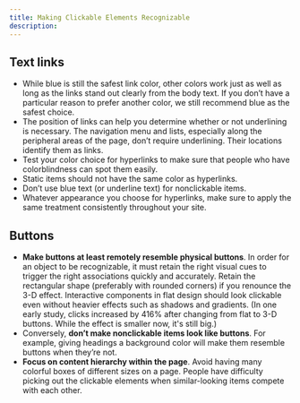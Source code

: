 ```yaml
---
title: Making Clickable Elements Recognizable
description: 
---
```

## Text links
- While blue is still the safest link color, other colors work just as well as long as the links stand out clearly from the body text. If you don’t have a particular reason to prefer another color, we still recommend blue as the safest choice.
- The position of links can help you determine whether or not underlining is necessary. The navigation menu and lists, especially along the peripheral areas of the page, don’t require underlining. Their locations identify them as links.
- Test your color choice for hyperlinks to make sure that people who have colorblindness can spot them easily.
- Static items should not have the same color as hyperlinks.
- Don’t use blue text (or underline text) for nonclickable items.
- Whatever appearance you choose for hyperlinks, make sure to apply the same treatment consistently throughout your site.

## Buttons
- **Make buttons at least remotely resemble physical buttons**. In order for an object to be recognizable, it must retain the right visual cues to trigger the right associations quickly and accurately. Retain the rectangular shape (preferably with rounded corners) if you renounce the 3-D effect. Interactive components in flat design should look clickable even without heavier effects such as shadows and gradients. (In one early study, clicks increased by 416% after changing from flat to 3-D buttons. While the effect is smaller now, it's still big.)
- Conversely, **don’t make nonclickable items look like buttons**. For example, giving headings a background color will make them resemble buttons when they’re not.
- **Focus on content hierarchy within the page**. Avoid having many colorful boxes of different sizes on a page. People have difficulty picking out the clickable elements when similar-looking items compete with each other.
